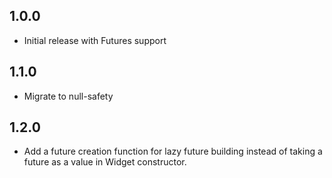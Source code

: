 ## 1.0.0

* Initial release with Futures support

## 1.1.0

* Migrate to null-safety

## 1.2.0

* Add a future creation function for lazy future building instead of taking a future as a value in Widget constructor.
